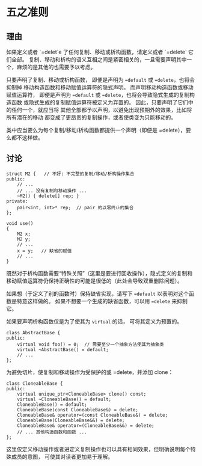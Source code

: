 <h1>五之准则</h1>

<h2>理由</h2>
如果定义或者 `=delet`e 了任何复制、移动或析构函数，请定义或者 `=delete` 它们全部。
复制、移动和析构的语义互相之间是紧密相关的，一旦需要声明其中一个，麻烦的是其他的也需要予以考虑。

只要声明了复制、移动或析构函数， 即便是声明为 `=default` 或 `=delete`，也将会抑制掉 移动构造函数和移动赋值运算符的隐式声明。 而声明移动构造函数或移动赋值运算符， 即便是声明为 `=default` 或 `=delete`，也将会导致隐式生成的复制构造函数 或隐式生成的复制赋值运算符被定义为弃置的。 因此，只要声明了它们中的任何一个，就应当将 其他全部都予以声明，以避免出现预期外的效果，比如将所有潜在的移动 都变成了更昂贵的复制操作，或者使类变为只能移动的。

类中应当要么为每个复制/移动/析构函数都提供一个声明（即便是 =delete），要么都不这样做。

<h2>讨论</h2>

    struct M2 {   // 不好: 不完整的复制/移动/析构操作集合
    public:
        // ...
        // ... 没有复制和移动操作 ...
        ~M2() { delete[] rep; }
    private:
        pair<int, int>* rep;  // pair 的以零终止的集合
    };

    void use()
    {
        M2 x;
        M2 y;
        // ...
        x = y;   // 缺省的赋值
        // ...
    }

既然对于析构函数需要“特殊关照”（这里是要进行回收操作），隐式定义的复制和移动赋值运算符仍保持正确性的可能是很低的（此处会导致双重删除问题）。

如果想（于定义了别的函数时）保持缺省实现，请写下 `=default` 以表明对这个函数是特意这样做的。 如果不想要一个生成的缺省函数，可以用 `=delete` 来抑制它。

如果要声明析构函数仅是为了使其为 `virtual` 的话， 可将其定义为预置的。

    class AbstractBase {
    public:
        virtual void foo() = 0;  // 需要至少一个抽象方法使其为抽象类
        virtual ~AbstractBase() = default;
        // ...
    };


为避免切片，使复制和移动操作为受保护的或 =delete，并添加 clone：

    class CloneableBase {
    public:
        virtual unique_ptr<CloneableBase> clone() const;
        virtual ~CloneableBase() = default;
        CloneableBase() = default;
        CloneableBase(const CloneableBase&) = delete;
        CloneableBase& operator=(const CloneableBase&) = delete;
        CloneableBase(CloneableBase&&) = delete;
        CloneableBase& operator=(CloneableBase&&) = delete;
        // ... 其他构造函数和函数 ...
    };

这里仅定义移动操作或者进定义复制操作也可以具有相同效果，但明确说明每个特殊成员的意图， 可使其对读者更加易于理解。